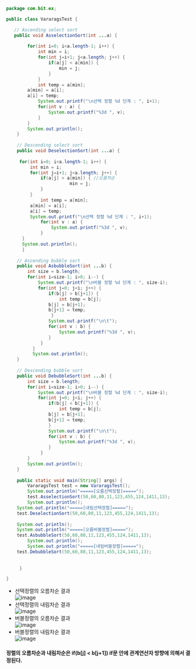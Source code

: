 ```java  
package com.bit.ex;

public class VararagsTest {

   // Ascending select sort
   public void AsselectionSort(int ...a) {
        
        for(int i=0; i<a.length-1; i++) {
            int min = i;
            for(int j=i+1; j<a.length; j++) { 
                if(a[j] < a[min]) { 
                    min = j;
                }
            }
            int temp = a[min];
	    a[min] = a[i];
	    a[i] = temp;
            System.out.printf("\n선택 정렬 %d 단계 : ", i+1);
            for(int v : a) {
                System.out.printf("%3d ", v);
            }         
        }
        System.out.println();
    }
	
    // Descending select sort
    public void DeselectionSort(int ...a) {
	        
	 for(int i=0; i<a.length-1; i++) {
	     int min = i;
	     for(int j=i+1; j<a.length; j++) { 
	         if(a[j] > a[min]) { //오름차순 
	                    min = j;
	         }
	     }
             int temp = a[min];
	     a[min] = a[i];
	     a[i] = temp;
	     System.out.printf("\n선택 정렬 %d 단계 : ", i+1);
             for(int v : a) {
                 System.out.printf("%3d ", v);
             }         
	  }
	  System.out.println();
      }
	
    // Ascending bubble sort
    public void AsbubbleSort(int ...b) {
        int size = b.length;
        for(int i=size-1; i>0; i--) {
            System.out.printf("\n버블 정렬 %d 단계 : ", size-i);
            for(int j=0; j<i; j++) {
                if(b[j] > b[j+1]) {
                    int temp = b[j];
        	    b[j] = b[j+1];
        	    b[j+1] = temp;
                 }
                System.out.printf("\n\t");
                for(int v : b) {
                    System.out.printf("%3d ", v);
                }
             }            
          }
          System.out.println();
    }
    
    // Descending bubble sort
    public void DebubbleSort(int ...b) {
        int size = b.length;
        for(int i=size-1; i>0; i--) {
            System.out.printf("\n버블 정렬 %d 단계 : ", size-i);
            for(int j=0; j<i; j++) {
                if(b[j] < b[j+1]) {
                    int temp = b[j];
        	    b[j] = b[j+1];
        	    b[j+1] = temp;
                }
                System.out.printf("\n\t");
                for(int v : b) {
                    System.out.printf("%3d ", v);
                }
             }            
        }
        System.out.println();
    }
	
    public static void main(String[] args) {
        VararagsTest test = new VararagsTest();
        System.out.println("=====[오름선택정렬]=====");
        test.AsselectionSort(50,60,80,11,123,455,124,1411,13);
        System.out.println();
	System.out.println("=====[내림선택정렬]=====");
	test.DeselectionSort(50,60,80,11,123,455,124,1411,13);
		
	System.out.println();
	System.out.println("=====[오름버블정렬]=====");
	test.AsbubbleSort(50,60,80,11,123,455,124,1411,13);
        System.out.println();
        System.out.println("=====[내림버블정렬]=====");
	test.DebubbleSort(50,60,80,11,123,455,124,1411,13);    
		
		
     }

}
```  
  - 선택정렬의 오름차순 결과    
  ![image](https://user-images.githubusercontent.com/67041069/87312294-54957c00-c55b-11ea-91e0-fd2aae48c76a.png)  
  - 선택정렬의 내림차순 결과  
  ![image](https://user-images.githubusercontent.com/67041069/87312408-7abb1c00-c55b-11ea-85e4-b8878608185c.png)  
  - 버블정렬의 오름차순 결과  
  ![image](https://user-images.githubusercontent.com/67041069/87312524-a2aa7f80-c55b-11ea-9787-121b8dd955fa.png)  
  - 버블정렬의 내림차순 결과  
  ![image](https://user-images.githubusercontent.com/67041069/87312565-b1913200-c55b-11ea-9f44-265ea002d333.png)  
  #### 정렬의 오름차순과 내림차순은 if(b[j] < b[j+1]) if문 안에 관계연산자 방향에 의해서 결정된다.  
  
